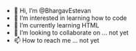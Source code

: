 - 👋 Hi, I’m @BhargavEstevan
- 👀 I’m interested in learning how to code 
- 🌱 I’m currently learning HTML
- 💞️ I’m looking to collaborate on ... not yet
- 📫 How to reach me ... not yet

<!---
BhargavEstevan/BhargavEstevan is a ✨ special ✨ repository because its `README.md` (this file) appears on your GitHub profile.
You can click the Preview link to take a look at your changes.
--->

